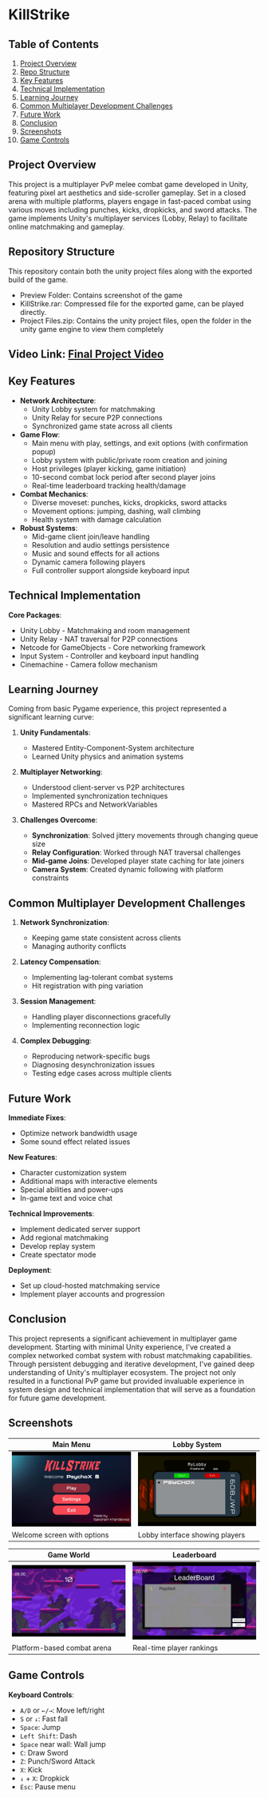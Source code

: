 # KillStrike

## Table of Contents

1. [Project Overview](#project-overview)
2. [Repo Structure](#repo-structure)
3. [Key Features](#key-features)
4. [Technical Implementation](#technical-implementation)
5. [Learning Journey](#learning-journey)
6. [Common Multiplayer Development Challenges](#common-multiplayer-development-challenges)
7. [Future Work](#future-work)
8. [Conclusion](#conclusion)
9. [Screenshots](#screenshots)
10. [Game Controls](#game-controls)

## Project Overview <a name="project-overview"></a>

This project is a multiplayer PvP melee combat game developed in Unity, featuring pixel art aesthetics and side-scroller gameplay. Set in a closed arena with multiple platforms, players engage in fast-paced combat using various moves including punches, kicks, dropkicks, and sword attacks. The game implements Unity's multiplayer services (Lobby, Relay) to facilitate online matchmaking and gameplay.

## Repository Structure <a name="repo-structure"></a>

This repository contain both the unity project files along with the exported build of the game.
- Preview Folder: Contains screenshot of the game
- KillStrike.rar: Compressed file for the exported game, can be played directly.
- Project Files.zip: Contains the unity project files, open the folder in the unity game engine to view them completely

## Video Link: [Final Project Video](https://drive.google.com/file/d/1jo1lKMNV_7upXnnGSoF0yc-qJwYb2Qff/view?usp=sharing)

## Key Features <a name="key-features"></a>

-   **Network Architecture**:
    -   Unity Lobby system for matchmaking
    -   Unity Relay for secure P2P connections
    -   Synchronized game state across all clients
-   **Game Flow**:
    -   Main menu with play, settings, and exit options (with confirmation popup)
    -   Lobby system with public/private room creation and joining
    -   Host privileges (player kicking, game initiation)
    -   10-second combat lock period after second player joins
    -   Real-time leaderboard tracking health/damage
-   **Combat Mechanics**:
    -   Diverse moveset: punches, kicks, dropkicks, sword attacks
    -   Movement options: jumping, dashing, wall climbing
    -   Health system with damage calculation
-   **Robust Systems**:
    -   Mid-game client join/leave handling
    -   Resolution and audio settings persistence
    -   Music and sound effects for all actions
    -   Dynamic camera following players
    -   Full controller support alongside keyboard input

## Technical Implementation <a name="technical-implementation"></a>

**Core Packages**:

-   Unity Lobby - Matchmaking and room management
-   Unity Relay - NAT traversal for P2P connections
-   Netcode for GameObjects - Core networking framework
-   Input System - Controller and keyboard input handling
-   Cinemachine - Camera follow mechanism

## Learning Journey <a name="learning-journey"></a>

Coming from basic Pygame experience, this project represented a significant learning curve:

1. **Unity Fundamentals**:

    - Mastered Entity-Component-System architecture
    - Learned Unity physics and animation systems

2. **Multiplayer Networking**:

    - Understood client-server vs P2P architectures
    - Implemented synchronization techniques
    - Mastered RPCs and NetworkVariables

3. **Challenges Overcome**:
    - **Synchronization**: Solved jittery movements through changing queue size
    - **Relay Configuration**: Worked through NAT traversal challenges
    - **Mid-game Joins**: Developed player state caching for late joiners
    - **Camera System**: Created dynamic following with platform constraints

## Common Multiplayer Development Challenges <a name="common-multiplayer-development-challenges"></a>

1. **Network Synchronization**:

    - Keeping game state consistent across clients
    - Managing authority conflicts

2. **Latency Compensation**:

    - Implementing lag-tolerant combat systems
    - Hit registration with ping variation

3. **Session Management**:

    - Handling player disconnections gracefully
    - Implementing reconnection logic

4. **Complex Debugging**:
    - Reproducing network-specific bugs
    - Diagnosing desynchronization issues
    - Testing edge cases across multiple clients

## Future Work <a name="future-work"></a>

**Immediate Fixes**:

-   Optimize network bandwidth usage
-   Some sound effect related issues

**New Features**:

-   Character customization system
-   Additional maps with interactive elements
-   Special abilities and power-ups
-   In-game text and voice chat

**Technical Improvements**:

-   Implement dedicated server support
-   Add regional matchmaking
-   Develop replay system
-   Create spectator mode

**Deployment**:

-   Set up cloud-hosted matchmaking service
-   Implement player accounts and progression

## Conclusion <a name="conclusion"></a>

This project represents a significant achievement in multiplayer game development. Starting with minimal Unity experience, I've created a complex networked combat system with robust matchmaking capabilities. Through persistent debugging and iterative development, I've gained deep understanding of Unity's multiplayer ecosystem. The project not only resulted in a functional PvP game but provided invaluable experience in system design and technical implementation that will serve as a foundation for future game development.

## Screenshots <a name="screenshots"></a>

| **Main Menu**                      | **Lobby System**                |
| ---------------------------------- | ------------------------------- |
| ![Main Menu](Preview/mainmenu.png) | ![Lobby](Preview/lobby.png)     |
| Welcome screen with options        | Lobby interface showing players |

| **Game World**                       | **Leaderboard**                         |
| ------------------------------------ | --------------------------------------- |
| ![Game World](Preview/gameworld.png) | ![Leaderboard](Preview/leaderboard.png) |
| Platform-based combat arena          | Real-time player rankings               |

## Game Controls <a name="game-controls"></a>

**Keyboard Controls**:

-   `A/D` or `←/→`: Move left/right
-   `S` or `↓`: Fast fall
-   `Space`: Jump
-   `Left Shift`: Dash
-   `Space` near wall: Wall jump
-   `C`: Draw Sword
-   `Z`: Punch/Sword Attack
-   `X`: Kick
-   `↓` + `X`: Dropkick
-   `Esc`: Pause menu
